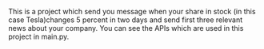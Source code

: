 This is a project which send you message when your share in stock (in this case Tesla)changes 5 percent in two days and send first three relevant news about your company.
You can see the APIs which are used in this project in main.py.
